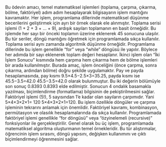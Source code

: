 Bu ödevin amacı, temel matematiksel işlemleri (toplama, çarpma, çıkarma, bölme, faktöriyel) adım adım hesaplayarak bilgisayarın işlem mantığını kavramaktır. Her işlem, programlama dillerinde matematiksel düşünme becerilerini geliştirmek için ayrı bir örnek olarak ele alınmıştır.
Toplama serisi işlemi (1 + 2 + 3 + ... + 9), ardışık sayıları toplamanın en basit örneğidir. Bu işlemde her sayı bir önceki toplamın üzerine eklenerek 45 sonucuna ulaşılır. Bu tür seriler, döngü mantığını öğretmek için programlamada sıkça kullanılır.
Toplama serisi aynı zamanda algoritmik düşünme örneğidir. Programlama dillerinde bu işlem genellikle “for” veya “while” döngüsü ile yapılır. Böylece her adımda bir sayı eklenerek toplam değeri hesaplanır.
İkinci işlem olan “İki İşlem Sonucu” kısmında hem çarpma hem çıkarma hem de bölme işlemleri bir arada kullanılmıştır. Burada amaç, işlem önceliğini (önce çarpma, sonra çıkarma, ardından bölme) doğru şekilde uygulamaktır.
Pay ve payda hesaplamasında, pay kısmı 
9.5×4.5−2.5×3=35.25,
payda kısmı ise 
45.5−3.5=42.0
45.5−3.5=42.0 olarak bulunmuştur. Bu iki değerin bölümüyle son sonuç 
0.8393
0.8393 elde edilmiştir. Sonucun 4 ondalık basamakla yazılması, biçimlendirme (formatlama) bilgisinin de pekiştirilmesini sağlar.
Faktöriyel işlemi (5!), 5 sayısından 1’e kadar olan sayıların çarpımıdır. Yani 
5×4×3×2×1=
120
5×4×3×2×1=120. Bu işlem özellikle döngüler ve çarpma işleminin tekrarını anlamak için önemlidir.
Faktöriyel kavramı, kombinasyon, permütasyon ve olasılık hesaplamalarında da sıkça kullanılır. Programlamada faktöriyel işlemi genellikle “for döngüsü” veya “özyinelemeli (recursive)” fonksiyonlar ile gerçekleştirilir.
Genel olarak bu üç işlem, programlamada matematiksel algoritma oluşturmanın temel örnekleridir. Bu tür alıştırmalar, öğrencinin işlem sırasını, döngü yapısını, değişken kullanımını ve çıktı biçimlendirmeyi öğrenmesini sağlar.
